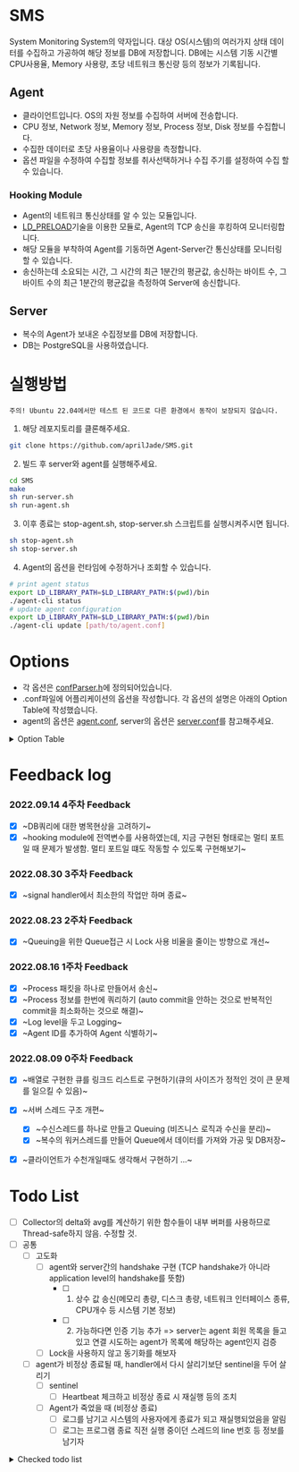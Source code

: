 # SMS
System Monitoring System의 약자입니다. 대상 OS(시스템)의 여러가지 상태 데이터를 수집하고 가공하여 해당 정보를 DB에 저장합니다.
DB에는 시스템 기동 시간별 CPU사용율, Memory 사용량, 초당 네트워크 통신량 등의 정보가 기록됩니다.
 

## Agent
- 클라이언트입니다. OS의 자원 정보를 수집하여 서버에 전송합니다.
- CPU 정보, Network 정보, Memory 정보, Process 정보, Disk 정보를 수집합니다.
- 수집한 데이터로 초당 사용율이나 사용량을 측정합니다.
- 옵션 파일을 수정하여 수집할 정보를 취사선택하거나 수집 주기를 설정하여 수집 할 수 있습니다.
### Hooking Module
- Agent의 네트워크 통신상태를 알 수 있는 모듈입니다. 
- [LD_PRELOAD](https://man7.org/linux/man-pages/man8/ld.so.8.html)기술을 이용한 모듈로, Agent의 TCP 송신을 후킹하여 모니터링합니다.
- 해당 모듈을 부착하여 Agent를 기동하면 Agent-Server간 통신상태를 모니터링 할 수 있습니다.
- 송신하는데 소요되는 시간, 그 시간의 최근 1분간의 평균값, 송신하는 바이트 수, 그 바이트 수의 최근 1분간의 평균값을 측정하여 Server에 송신합니다. 


## Server
- 복수의 Agent가 보내온 수집정보를 DB에 저장합니다. 
- DB는 PostgreSQL을 사용하였습니다.


# 실행방법

```
주의! Ubuntu 22.04에서만 테스트 된 코드로 다른 환경에서 동작이 보장되지 않습니다.
```

1. 해당 레포지토리를 클론해주세요.
```bash
git clone https://github.com/aprilJade/SMS.git
```
2. 빌드 후 server와 agent를 실행해주세요.
```bash
cd SMS
make
sh run-server.sh
sh run-agent.sh
```
3. 이후 종료는 stop-agent.sh, stop-server.sh 스크립트를 실행시켜주시면 됩니다.
```bash
sh stop-agent.sh
sh stop-server.sh
```
4. Agent의 옵션을 런타임에 수정하거나 조회할 수 있습니다.
```bash
# print agent status
export LD_LIBRARY_PATH=$LD_LIBRARY_PATH:$(pwd)/bin
./agent-cli status
# update agent configuration
export LD_LIBRARY_PATH=$LD_LIBRARY_PATH:$(pwd)/bin
./agent-cli update [path/to/agent.conf] 
```

# Options
- 각 옵션은 [confParser.h](https://github.com/aprilJade/SMS/blob/main/libs/SMSutils/includes/confParser.h)에 정의되어있습니다.
- .conf파일에 어플리케이션의 옵션을 작성합니다. 각 옵션의 설명은 아래의 Option Table에 작성했습니다.
- agent의 옵션은 [agent.conf](https://github.com/aprilJade/SMS/blob/main/agent.conf), server의 옵션은 [server.conf](https://github.com/aprilJade/SMS/blob/main/server.conf)를 참고해주세요.

<details>
<summary>Option Table</summary>
<div>

### agent options
| 옵션 | 설명 | 예시 |
|---|---|---|
| ID | Agent의 ID | agent001 |
| HOST_ADDRESS | 연결할 서버의 IP주소 | 127.0.0.1 |
| HOST_PORT | 연결할 서버의 Port번호 | 4242 |
| RUN_AS_DAEMON | Daemon으로 실행할지 여부 | true / false |
| LOG_LEVEL | 로깅 레벨 설정 | default / debug |
| LOG_PATH | 로그 저장 경로 | /path/to/log |
| RUN_CPU_COLLECTOR | CPU 정보 수집 여부 | true / false |
| CPU_COLLECTION_PERIOD | CPU 정보 수집 주기 (ms) | 1000 (minimum 500) |
| RUN_MEM_COLLECTOR | Memory 정보 수집 여부 | true / false |
| MEM_COLLECTION_PERIOD | Memory 정보 수집 주기 (ms) | 1000 (minimum 500) |
| RUN_NET_COLLECTOR | Network 정보 수집 여부 | true / false |
| NET_COLLECTION_PERIOD | Network 정보 수집 주기 (ms) | 1000 (minimum 500) |
| RUN_PROC_COLLECTOR | Process 정보 수집 여부 | true / false |
| PROC_COLLECTION_PERIOD | Process 정보 수집 주기 (ms) | 1000 (minimum 500) |
| RUN_DISK_COLLECTOR | Disk 정보 수집 여부 | true / false |
| DISK_COLLECTIONS_PERIOD | Disk 정보 수집 주기 (ms) | 1000 (minimum 500) |

### server options
| 옵션 | 설명 | 예시 |
|---|---|---|
| LISTEN_PORT | 수신할 Port번호 | 4242 |
| MAX_CONN | 연결가능한 agent 최대 개수 | 128 |
| WORKER_COUNT | 패킷을 처리할 Worker 스레드 개수 | 4 (maximum 16) |
| RUN_AS_DAEMON | Daemon으로 실행할지 여부 | true / false |
| LOG_LEVEL | 로깅 레벨 설정 | default / debug |
| LOG_PATH | 로그 저장 경로 | /path/to/log |
| CPU_UTILIZATION_THRESHOLD | CPU 사용율 임계값 | 75.5% |
| MEMORY_USAGE_THRESHOLD | 메모리 사용율 임계값 | 50% |
| SWAP_USAGE_THRESHOLD | 스왑 공간 사용율 임계값 | 50% |
| SEND_BYTES_THRESHOLD | 초당 송신 바이트 수 임계값 | 128 kB (B, kB, MB, GB) |
| RECEIVE_BYTES_THRESHOLD | 초당 수신 바이트 수 임계값 | 128 kB (B, kB, MB, GB) |

<div>
</details>

# Feedback log

### 2022.09.14 4주차 Feedback
- [x] ~DB쿼리에 대한 병목현상을 고려하기~
- [x] ~hooking module에 전역변수를 사용하였는데, 지금 구현된 형태로는 멀티 포트일 때 문제가 발생함. 멀티 포트일 떄도 작동할 수 있도록 구현해보기~
  
### 2022.08.30 3주차 Feedback
- [x] ~signal handler에서 최소한의 작업만 하며 종료~
       
### 2022.08.23 2주차 Feedback
- [x] ~Queuing을 위한 Queue접근 시 Lock 사용 비율을 줄이는 방향으로 개선~

### 2022.08.16 1주차 Feedback
- [x] ~Process 패킷을 하나로 만들어서 송신~
- [x] ~Process 정보를 한번에 쿼리하기 (auto commit을 안하는 것으로 반복적인 commit을 최소화하는 것으로 해결)~
- [x] ~Log level을 두고 Logging~
- [x] ~Agent ID를 추가하여 Agent 식별하기~

### 2022.08.09 0주차 Feedback
- [x] ~배열로 구현한 큐를 링크드 리스트로 구현하기(큐의 사이즈가 정적인 것이 큰 문제를 일으킬 수 있음)~
- [x] ~서버 스레드 구조 개편~
  - [x] ~수신스레드를 하나로 만들고 Queuing (비즈니스 로직과 수신을 분리)~
  - [x] ~복수의 워커스레드를 만들어 Queue에서 데이터를 가져와 가공 및 DB저장~
- [x] ~클라이언트가 수천개일때도 생각해서 구현하기 ...~


# Todo List
- [ ] Collector의 delta와 avg를 계산하기 위한 함수들이 내부 버퍼를 사용하므로 Thread-safe하지 않음. 수정할 것.
- [ ] 공통
  - [ ] 고도화
    - [ ] agent와 server간의 handshake 구현 (TCP handshake가 아니라 application level의 handshake를 뜻함)
      - [ ] 1. 상수 값 송신(메모리 총량, 디스크 총량, 네트워크 인터페이스 종류, CPU개수 등 시스템 기본 정보)
      - [ ] 2. 가능하다면 인증 기능 추가 => server는 agent 회원 목록을 들고있고 연결 시도하는 agent가 목록에 해당하는 agent인지 검증
    - [ ] Lock을 사용하지 않고 동기화를 해보자
  - [ ] agent가 비정상 종료될 때, handler에서 다시 살리기보단 sentinel을 두어 살리기
    - [ ] sentinel
      - [ ] Heartbeat 체크하고 비정상 종료 시 재실행 등의 조치
    - [ ] Agent가 죽었을 때 (비정상 종료)
      - [ ] 로그를 남기고 시스템의 사용자에게 종료가 되고 재실행되었음을 알림
      - [ ] 로그는 프로그램 종료 직전 실행 중이던 스레드의 line 번호 등 정보를 남기자 

<details>
<summary>Checked todo list</summary>
<div>

- [x] ~공통~
  - [x] ~패킷 데이터 자료형 다시 생각해보기 (man 5 proc 참조(각 자료에 대한 자료형 명시되어있음))~
  - [x] ~동적 라이브러리로 분할하기~
    - [x] ~SMSutils - Logger, Queue, ...~
    - [x] ~collector - CPU, Memory, Network, Process, ...~
  - [x] ~Logger~
    - [x] ~서버와 클라이언트의 동작을 로깅하기 위한 로깅 라이브러리 제작~
    - [x] ~로깅은 저장소 설계 (파일에 text or DB)~
      - [x] ~log폴더 없을 시 생성하여 일자별로 로깅~
    - [x] ~로그 포맷 설계~
    - [x] ~printf에서 Log()로 전환~
      - [x] ~Sender~
      - [x] ~CPU Routine~
      - [x] ~Memory Routine~
      - [x] ~Network Routine~
      - [x] ~Process Routine~
  - [x] ~signature검증법 개선 (strncmp()말고 좀더 좋게...)~
  - [x] ~고도화~
    - [x] ~delta값과 average값 계산~
      - [x] ~delta값은 cpu 사용율, 메모리 사용율, 디스크 사용율, 네트워크 송수신 패킷수, 네트워크 송수신 바이트수를 계산 (모든 값은 초당 값으로 계산)~
      - [x] ~average값은 1시간 단위의 delta값을 측정 (1시간 평균 cpu사용율 등)~
  - [x] ~Logger 고도화~
    - [x] ~프로그램 실행 중 날짜가 바뀌었을 때 자동으로 파일 변경~


- [x] ~Agent~
  - [x] ~Deamon으로 전환~
  - [x] ~데이터 수집하여 패킷으로 만들고 송신하기 (각 정보별로 스레드 동작)~
    - [x] ~CPU 정보~
    - [x] ~메모리 정보~
    - [x] ~네트워크 정보~
    - [x] ~프로세스 정보~
  - [x] ~실행 옵션 처리~
    - [x] ~각 옵션은 옵션 매개변수를 함께 사용해야함 (ex. ./agent -C 3000 -m 2500 -p 10000 -n 500)~
    - [x] ~-C 옵션: CPU 정보 수집~
    - [x] ~-m 옵션: memory 정보 수집~
    - [x] ~-p 옵션: 모든 프로세스 정보 수집~
    - [x] ~-n 옵션: 네트워크 정보수집~
    - [x] ~각 옵션에 대한 매개변수: 밀리초 단위로 표현하며 수집 주기를 의미~
  - [x] ~Daemon 전환 준비~
    - [x] ~연결이 끊겨도 프로세스가 죽으면 안된다.~
      - [x] ~연결이 끊겼을 때, 특정 횟수를 특정 주기로 재연결을 시도해야함~
      - [x] ~설정한 횟수만큼 재연결 시도를 했음에도 재연결이 되지 않으면 프로세스 종료~
    - [x] ~표준 출력이나 에러 출력으로 출력하면 안되고 Log를 남긴다.~
        - [x] ~자체제작 Log라이브러리를 통해 Logging~
  - [x] ~고도화~
    - [x] ~Disk 정보 수집 및 전송~
    - [x] ~변동없는 데이터는 최초에 한번만 서버에 송신하고, 그 이후에는 송신하지 않기~
    - [x] ~실행 옵션 고도화~
      - [x] ~각 옵션마다 수집 주기 미입력 시 기본값 세팅 후 수집~
      - [x] ~옵션의 수집 주기가 기본값보다 낮을 시 기본값으로 세팅 후 수집~
      - [x] ~Log 저장 경로 옵션으로 입력. 미입력시 기본값~ 
      - [x] ~agent 종료 시 로깅~
        - [x] ~Daemon이면 종료시킬 때 시그널을 보내서 할텐데, 종료 때 시그널이 무엇인지 조사하여 처리~
          - [x] ~Abort~
          - [x] ~Segfault~
          - [x] ~Bus Error~
- [x] ~임계치 설정하기~
- [x] ~런타임에 설정 값 변경기능 추가~
  - [x] ~수집 스레드 ON/OFF~
  - [x] ~수집 주기 변경~
  - [x] ~로그 레벨 변경~
- [x] ~델타값과 평균값이 저장된 DB를 조회해보았을 때 최초에 송신하는 값은 음수임 (처리할 것...)~
  
- [x] ~Server~
  - [x] ~간단한 테스팅을 위한 TCP 서버 구현~
    - [x] ~싱글 스레드~
    - [x] ~연결 클라이언트 1개~
    - [x] ~패킷 수신 후 파싱하여 Agent 출력처럼 출력하기~
  - [x] ~약간 업그레이드~
    - [x] ~멀티 스레딩~
    - [x] ~연결 클라이언트는 agent의 스레드 수 만큼~
  - [x] ~멀티 프로세싱~
    - [x] ~각 커넥션 별로 프로세스 생성 후 패킷 수신~
  - [x] ~규격과 일치 하지 않은 패킷 받을 시 연결 종료~
    - [x] ~패킷에 적혀있는 정보를 이용하여 패킷 총 사이즈와 receive 사이즈를 비교~
    - [x] ~패킷에 적혀있는 시그니쳐 검사~ 
  - [x] ~DB 관련 처리~
    - [x] ~각종 수집 정보 저장~
      - [x] ~CPU 정보 저장~
      - [x] ~Memory 정보 저장~
      - [x] ~Network 정보 저장~
      - [x] ~Process 정보 저장~
      - [x] ~Disk 정보 저장~
    - [x] ~N개의 Worker 스레드에서 하나의 DB 커넥션에 문제없이 Query할 수 있도록 처리 (locking)~
  - [x] ~시스템 로깅 하기~
    - [x] ~server 시작 혹은 종료 혹은 에러 등~
  - [x] ~Daemon 전환~
    - [x] ~서버가 동작 중일 때 agent는 언제든 다시 연결 가능하게 한다.~
    - [x] ~표준 출력이나 에러 출력으로 출력하면 안되고 Log를 남긴다.~
      - [x] ~자체제작 Log라이브러리를 통해 Logging~
  - [x] ~UDP 통신 스레드 생성~
- [x] ~LD-PRELOAD~
- [x] ~학습 및 이해하기~
- [x] ~구현하기~
  - [x] ~송신하는 패킷 후킹하여 송신하기~
  - [x] ~Before 패킷과 After 패킷 설계하기~
  - [x] ~Before 패킷과 After 패킷 송수신하기~
<div>
</details>